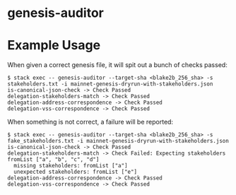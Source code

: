 # genesis-auditor

# Example Usage

When given a correct genesis file, it will spit out a bunch of checks passed:

```
$ stack exec -- genesis-auditor --target-sha <blake2b_256_sha> -s stakeholders.txt -i mainnet-genesis-dryrun-with-stakeholders.json
is-canonical-json-check -> Check Passed
delegation-stakeholders-match -> Check Passed
delegation-address-correspondence -> Check Passed
delegation-vss-correspondence -> Check Passed
```

When something is not correct, a failure will be reported:

```
$ stack exec -- genesis-auditor --target-sha <blake2b_256_sha> -s fake_stakeholders.txt -i mainnet-genesis-dryrun-with-stakeholders.json
is-canonical-json-check -> Check Passed
delegation-stakeholders-match -> Check Failed: Expecting stakeholders fromList ["a", "b", "c", "d"]
  missing stakeholders: fromList ["a"]
  unexpected stakeholders: fromList ["e"]
delegation-address-correspondence -> Check Passed
delegation-vss-correspondence -> Check Passed
```
